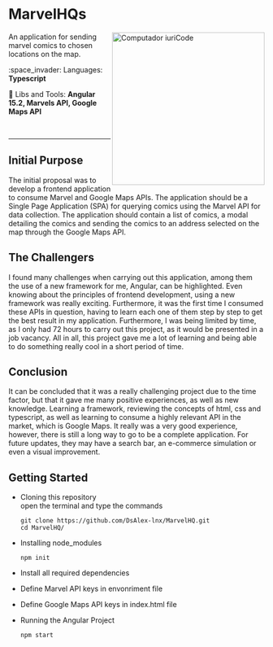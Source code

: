 # MarvelHQs

<img src="https://upload.wikimedia.org/wikipedia/commons/7/76/Marvel_HQ_logo.svg" min-width="300px" max-width="300px" width="300px" align="right" alt="Computador iuriCode">

<p align="left"> 
   An application for sending marvel comics to chosen locations on the map.
</p>

<p align="left">
  :space_invader: Languages: <strong>Typescript</strong>
</p>

<p align="left">
  💼 Libs and Tools: <strong>Angular 15.2, Marvels API, Google Maps API</strong>
</p>
</br>  
<p align="center">


---------------

Initial Purpose
---------------
   The initial proposal was to develop a frontend application to consume Marvel and Google Maps APIs.
The application should be a Single Page Application (SPA) for querying comics using the Marvel API for data collection.
The application should contain a list of comics, a modal detailing the comics and sending the comics to an address selected on the map through the Google Maps API.

The Challengers  
---------------
   I found many challenges when carrying out this application, among them the use of a new framework for me, Angular, can be highlighted. Even knowing about the principles of frontend development, using a new framework was really exciting. Furthermore, it was the first time I consumed these APIs in question, having to learn each one of them step by step to get the best result in my application. Furthermore, I was being limited by time, as I only had 72 hours to carry out this project, as it would be presented in a job vacancy. All in all, this project gave me a lot of learning and being able to do something really cool in a short period of time.

Conclusion
----------
      
It can be concluded that it was a really challenging project due to the time factor, but that it gave me many positive experiences, as well as new knowledge. Learning a framework, reviewing the concepts of html, css and typescript, as well as learning to consume a highly relevant API in the market, which is Google Maps. It really was a very good experience, however, there is still a long way to go to be a complete application. For future updates, they may have a search bar, an e-commerce simulation or even a visual improvement.

Getting Started
---------------
- Cloning this repository    
   open the terminal and type the commands

      git clone https://github.com/DsAlex-lnx/MarvelHQ.git
      cd MarvelHQ/

- Installing node_modules
   
      npm init

- Install all required dependencies

- Define Marvel API keys in envonriment file

- Define Google Maps API keys in index.html file

- Running the Angular Project
 
      npm start

